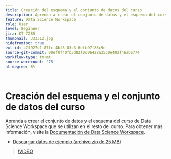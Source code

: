 ```yaml
---
title: Creación del esquema y el conjunto de datos del curso
description: Aprenda a crear el conjunto de datos y el esquema del curso de Data Science Workspace que se utilizan en el resto del curso.
feature: Data Science Workspace
role: User
level: Beginner
jira: KT-7285
thumbnail: 333312.jpg
hidefromtoc: true
exl-id: c7f927d1-87fc-4bf3-83c3-6efb97f88c9e
source-git-commit: 00ef0f40fb3d82f0c06428a35c0e402f46ab6774
workflow-type: tm+mt
source-wordcount: '75'
ht-degree: 8%

---
```


# Creación del esquema y el conjunto de datos del curso

Aprenda a crear el conjunto de datos y el esquema del curso de Data Science Workspace que se utilizan en el resto del curso. Para obtener más información, visite la [Documentación de Data Science Workspace](https://experienceleague.adobe.com/docs/experience-platform/data-science-workspace/home.html?lang=es).

* [Descargar datos de ejemplo (archivo zip de 25 MB)](../assets/DSW-course-sample-assets.zip)

>[!VIDEO](https://video.tv.adobe.com/v/333312?learn=on)
